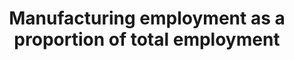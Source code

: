 ---
actual_indicator_available: Manufacturing employment as a proportion of total employment
actual_indicator_available_description: Total employment in all manufacturing activities
  divided by total employment in all economic activities.
data_non_statistical: false
date_metadata_updated: February 2018
date_of_national_source_publication: February 2018
goal_meta_link: http://unstats.un.org/sdgs/files/metadata-compilation/Metadata-Goal-9.pdf
goal_meta_link_page: 4
graph: longitudinal
graph_status_notes: Graphed
graph_title: Percent of US manufacturing in total employment
graph_type: line
graph_type_description: Line graph
has_metadata: true
indicator: 9.2.2
indicator_definition: 'From ILO:  This indicator is computed as the number of persons
  employed in the industry sector divided by total employment. Employed persons are
  defined as all those of working age who, during a short reference period, were engaged
  in any activity to produce goods or provide services for pay or profit. The industry
  sector comprises mining and quarrying, manufacturing, construction and public utilities
  (electricity, gas and water).  From UNIDO:  Employment is defined as a work performed
  for pay or profit. The value is obtained by summing up the number of employed in
  all manufacturing activities. The manufacturing employment indicator is presented
  in absolute terms as well as relative to total employment.'
indicator_name: Manufacturing employment as a proportion of total employment
indicator_sort_order: 09.02.02
indicator_variable: manuf_tot_us_economy_emplmnt_pct
layout: indicator
periodicity: Annual
permalink: /9-2-2/
published: true
rationale_interpretation: "From ILO: \n The industry sector, which is largely composed\
  \ of manufacturing, is central to the economy given its significant contribution\
  \ to national product and employment. It impacts also other aspects of life such\
  \ as health and the environment. The industry sector being a major source of job\
  \ creation (directly and indirectly), the study of trends and patterns of the share\
  \ and growth of employment in industry can reveal valuable information on the labour\
  \ market configuration and the situation in terms of social cohesion. \n\n From\
  \ UNIDO: \n This indicator represents the contribution of manufacturing in job creation.\
  \ It is universally important indicator. For industrialized countries it represents\
  \ sustained growth, for developing countries it shows the ability of manufacturing\
  \ to absorb surplus labour from traditional sectors. Compared to the indicator 9.2.1\
  \ it measures the labour productivity ' another key indicator for measuring technological\
  \ progress."
reporting_status: complete
scheduled_update_by_national_source: February 2019 (for release of 2018 annual data)
sdg_goal: 9
source_active_1: true
source_agency_staff_email_1: ITCinfo@bls.gov
source_agency_staff_name_1: BLS Division of International Technical Cooperation staff
source_agency_survey_dataset_1: U.S. Bureau of Labor Statistics
source_notes_1: null
source_title_1: null
source_url_1: https://www.bls.gov/lpc/
target: Promote inclusive and sustainable industrialization and, by 2030, significantly
  raise industry's share of employment and gross domestic product, in line with national
  circumstances, and double its share in least developed countries.
target_id: '9.2'
time_period: 2000 to 2017
title: Manufacturing employment as a proportion of total employment
un_custodial_agency: UNIDO
un_designated_tier: '1'
unit_of_measure: The ratio itself is simply the ratio of two employment series. The
  two employment series which are used to calculate this ratio are in millions of
  jobs.
us_method_of_computation: 'Manufacturing employment data cover the following worker
  categories: employees (with source data from the BLS Current Establishment Statistics
  (CES) program), and self-employed workers (with source data from the BLS Current
  Population Survey (CPS)).

  Total economy employment data cover the following worker catetories: nonfarm employees
  (with source data from CES); self-employed workers, unpaid family workers, farm
  workers, and private household employees (with source data from CPS); and armed
  forces personnel (with source data from Department of Defense).

  The latest full methodology report is available here: https://www.bls.gov/lpc/lpcmethods.pdf'
variable_description: null
variable_notes: null
---